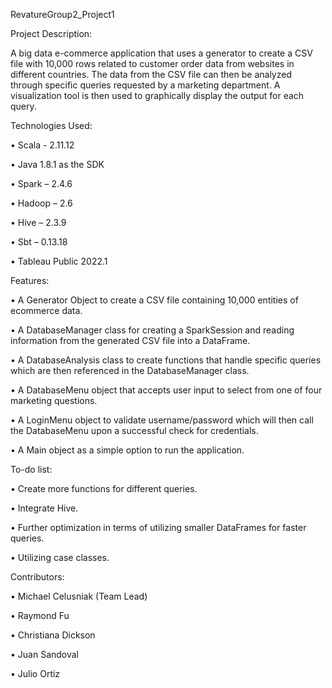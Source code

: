 RevatureGroup2_Project1

Project Description:

A big data e-commerce application that uses a generator to create a CSV file with 10,000 rows related to customer order 
data from websites in different countries. The data from the CSV file can then be analyzed through specific queries requested by 
a marketing department. A visualization tool is then used to graphically display the output for each query.           

Technologies Used:

•	Scala - 2.11.12

•	Java 1.8.1 as the SDK

•	Spark – 2.4.6

•	Hadoop – 2.6

•	Hive – 2.3.9

•	Sbt – 0.13.18

•	Tableau Public 2022.1

Features:

•	A Generator Object to create a CSV file containing 10,000 entities of ecommerce data.

•	A DatabaseManager class for creating a SparkSession and reading information from the generated CSV file into a DataFrame.

•	A DatabaseAnalysis class to create functions that handle specific queries which are then referenced in the DatabaseManager class.

•	A DatabaseMenu object that accepts user input to select from one of four marketing questions.

•	A LoginMenu object to validate username/password which will then call the DatabaseMenu upon a successful check for credentials.

•	A Main object as a simple option to run the application.

To-do list:

•	Create more functions for different queries.

•	Integrate Hive.

•	Further optimization in terms of utilizing smaller DataFrames for faster queries.

•	Utilizing case classes.


Contributors:

•	Michael Celusniak (Team Lead)

•	Raymond Fu

•	Christiana Dickson

•	Juan Sandoval

•	Julio Ortiz
